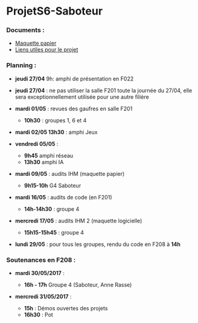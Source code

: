 # ProjetS6-Saboteur

### Documents :

- [Maquette papier ](https://drive.google.com/file/d/0B9l9XXBSot-NbEZMY19hb1huS28/view?usp=sharing)
- [Liens utiles pour le projet](https://github.com/CalvinMT/ProjetS6-Saboteur/wiki/Liens-Utiles)


### Planning :
- **jeudi 27/04** 9h: amphi de présentation en F022

- **jeudi 27/04** : ne pas utiliser la salle F201 toute la journée du 27/04, elle sera exceptionnellement utilisée pour une autre filière
- **mardi 01/05** : revues des gaufres en salle F201
    - **10h30** : groupes 1, 6 et 4

- **mardi 02/05 13h30** : amphi Jeux
- **vendredi 05/05** :
    - **9h45** amphi réseau
    - **13h30** amphi IA
- **mardi 09/05** : audits IHM (maquette papier)
    - **9h15-10h**	G4	Saboteur

- **mardi 16/05** : audits de code (en F201)
    - **14h-14h30** : groupe 4

- **mercredi 17/05** : audits IHM 2 (maquette logicielle)
    - **15h15-15h45** : groupe 4

- **lundi 29/05** : pour tous les groupes, rendu du code en F208 à **14h**

### Soutenances en F208 :

- **mardi 30/05/2017** : 
    - **16h - 17h** Groupe 4 (Saboteur, Anne Rasse)

- **mercredi 31/05/2017** :
  - **15h** : Démos ouvertes des projets
  - **16h30** : Pot
